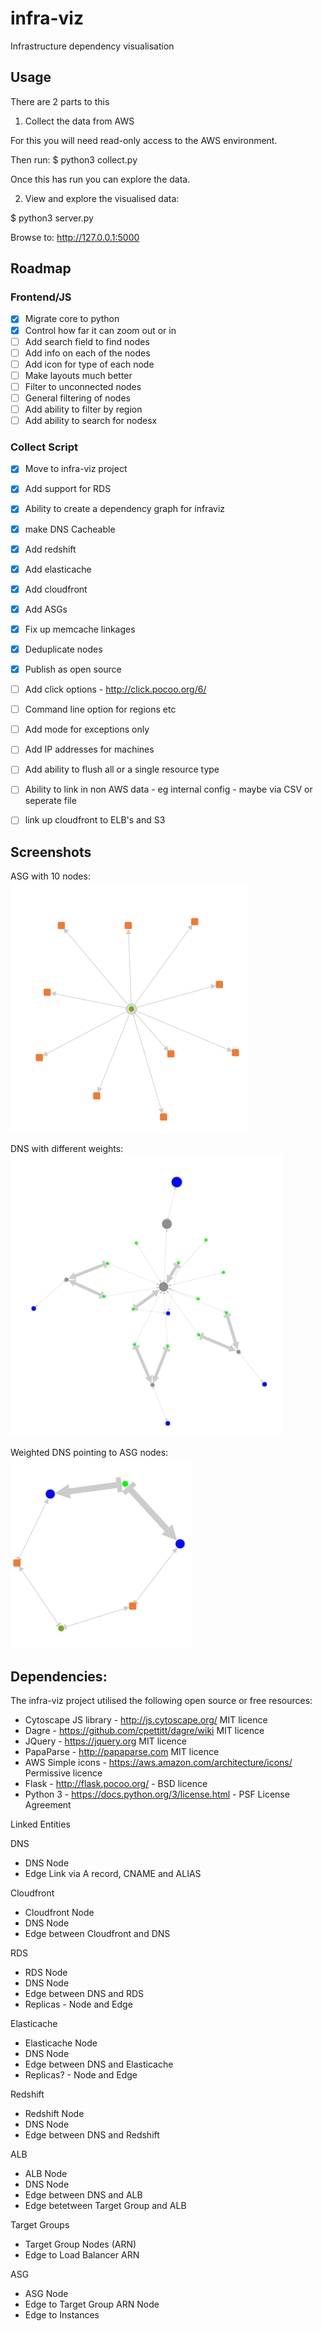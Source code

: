 # infra-viz
Infrastructure dependency visualisation


## Usage

There are 2 parts to this

1. Collect the data from AWS

For this you will need read-only access to the AWS environment.

Then run:
$ python3 collect.py

Once this has run you can explore the data.


2. View and explore the visualised data:

$ python3 server.py

Browse to:
http://127.0.0.1:5000


## Roadmap

### Frontend/JS
- [X] Migrate core to python 
- [X] Control how far it can zoom out or in
- [ ] Add search field to find nodes
- [ ] Add info on each of the nodes
- [ ] Add icon for type of each node
- [ ] Make layouts much better
- [ ] Filter to unconnected nodes
- [ ] General filtering of nodes
- [ ] Add ability to filter by region
- [ ] Add ability to search for nodesx

### Collect Script
- [X] Move to infra-viz project
- [X] Add support for RDS
- [X] Ability to create a dependency graph for infraviz
- [X] make DNS Cacheable
- [X] Add redshift
- [X] Add elasticache
- [X] Add cloudfront
- [X] Add ASGs
- [X] Fix up memcache linkages
- [X] Deduplicate nodes
- [X] Publish as open source
- [ ] Add click options - http://click.pocoo.org/6/
- [ ] Command line option for regions etc
- [ ] Add mode for exceptions only
- [ ] Add IP addresses for machines
- [ ] Add ability to flush all or a single resource type
- [ ] Ability to link in non AWS data - eg internal config - maybe via CSV or seperate file
- [ ] link up cloudfront to ELB's and S3


## Screenshots

ASG with 10 nodes: 
![alt text](https://github.com/Learnosity/infra-viz/raw/master/screenshots/ASG_with_10_nodes.png "ASG with 10 nodes")

DNS with different weights: 
![alt text](https://github.com/Learnosity/infra-viz/raw/master/screenshots/DNS_with_different_weights.png "DNS with different weights")

Weighted DNS pointing to ASG nodes: 
![alt text](https://github.com/Learnosity/infra-viz/raw/master/screenshots/Weighted_DNS_pointing_to_ASG_nodes.png "Weighted DNS pointing to ASG nodes")


## Dependencies:

The infra-viz project utilised the following open source or free resources:

* Cytoscape JS library - http://js.cytoscape.org/  MIT licence
* Dagre - https://github.com/cpettitt/dagre/wiki  MIT licence 
* JQuery - https://jquery.org MIT licence
* PapaParse - http://papaparse.com MIT licence
* AWS Simple icons - https://aws.amazon.com/architecture/icons/  Permissive licence
* Flask - http://flask.pocoo.org/ - BSD licence
* Python 3 - https://docs.python.org/3/license.html - PSF License Agreement 
 


Linked Entities

DNS
 - DNS Node
 - Edge Link via A record, CNAME and ALIAS

Cloudfront
 - Cloudfront Node
 - DNS Node
 - Edge between Cloudfront and DNS

RDS
 - RDS Node
 - DNS Node
 - Edge between DNS and RDS
 - Replicas - Node and Edge

Elasticache
 - Elasticache Node
 - DNS Node
 - Edge between DNS and Elasticache
 - Replicas? - Node and Edge

Redshift
 - Redshift Node
 - DNS Node
 - Edge between DNS and Redshift

ALB
 - ALB Node
 - DNS Node
 - Edge between DNS and ALB
 - Edge betetween Target Group and ALB

Target Groups
 - Target Group Nodes (ARN)
 - Edge to Load Balancer ARN

ASG
 - ASG Node
 - Edge to Target Group ARN Node
 - Edge to Instances

